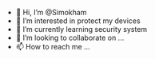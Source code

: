 - 👋 Hi, I’m @Simokham
- 👀 I’m interested in protect my devices
- 🌱 I’m currently learning security system
- 💞️ I’m looking to collaborate on ...
- 📫 How to reach me ...

<!---
Simokham/Simokham is a ✨ special ✨ repository because its `README.md` (this file) appears on your GitHub profile.
You can click the Preview link to take a look at your changes.
--->
